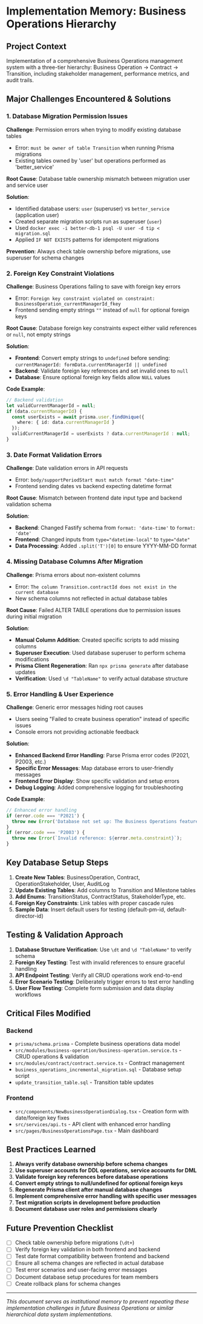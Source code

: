 # Implementation Memory: Business Operations Hierarchy

## Project Context
Implementation of a comprehensive Business Operations management system with a three-tier hierarchy: Business Operation → Contract → Transition, including stakeholder management, performance metrics, and audit trails.

## Major Challenges Encountered & Solutions

### 1. Database Migration Permission Issues
**Challenge**: Permission errors when trying to modify existing database tables
- Error: `must be owner of table Transition` when running Prisma migrations
- Existing tables owned by 'user' but operations performed as 'better_service'

**Root Cause**: Database table ownership mismatch between migration user and service user

**Solution**:
- Identified database users: `user` (superuser) vs `better_service` (application user)  
- Created separate migration scripts run as superuser (`user`)
- Used `docker exec -i better-db-1 psql -U user -d tip < migration.sql`
- Applied `IF NOT EXISTS` patterns for idempotent migrations

**Prevention**: Always check table ownership before migrations, use superuser for schema changes

### 2. Foreign Key Constraint Violations
**Challenge**: Business Operations failing to save with foreign key errors
- Error: `Foreign key constraint violated on constraint: BusinessOperation_currentManagerId_fkey`
- Frontend sending empty strings `""` instead of `null` for optional foreign keys

**Root Cause**: Database foreign key constraints expect either valid references or `null`, not empty strings

**Solution**:
- **Frontend**: Convert empty strings to `undefined` before sending: `currentManagerId: formData.currentManagerId || undefined`
- **Backend**: Validate foreign key references and set invalid ones to `null`
- **Database**: Ensure optional foreign key fields allow `NULL` values

**Code Example**:
```typescript
// Backend validation
let validCurrentManagerId = null;
if (data.currentManagerId) {
  const userExists = await prisma.user.findUnique({
    where: { id: data.currentManagerId }
  });
  validCurrentManagerId = userExists ? data.currentManagerId : null;
}
```

### 3. Date Format Validation Errors  
**Challenge**: Date validation errors in API requests
- Error: `body/supportPeriodStart must match format "date-time"`
- Frontend sending dates vs backend expecting datetime format

**Root Cause**: Mismatch between frontend date input type and backend validation schema

**Solution**:
- **Backend**: Changed Fastify schema from `format: 'date-time'` to `format: 'date'`
- **Frontend**: Changed inputs from `type="datetime-local"` to `type="date"`
- **Data Processing**: Added `.split('T')[0]` to ensure YYYY-MM-DD format

### 4. Missing Database Columns After Migration
**Challenge**: Prisma errors about non-existent columns
- Error: `The column Transition.contractId does not exist in the current database`
- New schema columns not reflected in actual database tables

**Root Cause**: Failed ALTER TABLE operations due to permission issues during initial migration

**Solution**:
- **Manual Column Addition**: Created specific scripts to add missing columns
- **Superuser Execution**: Used database superuser to perform schema modifications
- **Prisma Client Regeneration**: Ran `npx prisma generate` after database updates
- **Verification**: Used `\d "TableName"` to verify actual database structure

### 5. Error Handling & User Experience
**Challenge**: Generic error messages hiding root causes
- Users seeing "Failed to create business operation" instead of specific issues
- Console errors not providing actionable feedback

**Solution**:
- **Enhanced Backend Error Handling**: Parse Prisma error codes (P2021, P2003, etc.)
- **Specific Error Messages**: Map database errors to user-friendly messages
- **Frontend Error Display**: Show specific validation and setup errors
- **Debug Logging**: Added comprehensive logging for troubleshooting

**Code Example**:
```typescript
// Enhanced error handling
if (error.code === 'P2021') {
  throw new Error('Database not set up: The Business Operations feature requires database tables to be created.');
}
if (error.code === 'P2003') {
  throw new Error(`Invalid reference: ${error.meta.constraint}`);
}
```

## Key Database Setup Steps

1. **Create New Tables**: BusinessOperation, Contract, OperationStakeholder, User, AuditLog
2. **Update Existing Tables**: Add columns to Transition and Milestone tables  
3. **Add Enums**: TransitionStatus, ContractStatus, StakeholderType, etc.
4. **Foreign Key Constraints**: Link tables with proper cascade rules
5. **Sample Data**: Insert default users for testing (default-pm-id, default-director-id)

## Testing & Validation Approach

1. **Database Structure Verification**: Use `\dt` and `\d "TableName"` to verify schema
2. **Foreign Key Testing**: Test with invalid references to ensure graceful handling
3. **API Endpoint Testing**: Verify all CRUD operations work end-to-end
4. **Error Scenario Testing**: Deliberately trigger errors to test error handling
5. **User Flow Testing**: Complete form submission and data display workflows

## Critical Files Modified

### Backend
- `prisma/schema.prisma` - Complete business operations data model
- `src/modules/business-operation/business-operation.service.ts` - CRUD operations & validation
- `src/modules/contract/contract.service.ts` - Contract management
- `business_operations_incremental_migration.sql` - Database setup script
- `update_transition_table.sql` - Transition table updates

### Frontend  
- `src/components/NewBusinessOperationDialog.tsx` - Creation form with date/foreign key fixes
- `src/services/api.ts` - API client with enhanced error handling
- `src/pages/BusinessOperationsPage.tsx` - Main dashboard

## Best Practices Learned

1. **Always verify database ownership before schema changes**
2. **Use superuser accounts for DDL operations, service accounts for DML**
3. **Validate foreign key references before database operations**
4. **Convert empty strings to null/undefined for optional foreign keys**
5. **Regenerate Prisma client after manual database changes**
6. **Implement comprehensive error handling with specific user messages**
7. **Test migration scripts in development before production**
8. **Document database user roles and permissions clearly**

## Future Prevention Checklist

- [ ] Check table ownership before migrations (`\dt+`)
- [ ] Verify foreign key validation in both frontend and backend
- [ ] Test date format compatibility between frontend and backend
- [ ] Ensure all schema changes are reflected in actual database
- [ ] Test error scenarios and user-facing error messages
- [ ] Document database setup procedures for team members
- [ ] Create rollback plans for schema changes

---
*This document serves as institutional memory to prevent repeating these implementation challenges in future Business Operations or similar hierarchical data system implementations.*